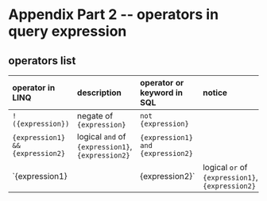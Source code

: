# Appendix Part 2 -- operators in query expression
## operators list
| operator in LINQ | description | operator or keyword in SQL | notice |
| :-- | :-- | :-- | :-- |
| `!({expression})` | negate of `{expression}` | `not {expression}` | |
| `{expression1} && {expression2}` | logical `and` of `{expression1}`, `{expression2}` | `{expression1} and {expression2}` | |
| `{expression1} || {expression2}` | logical `or` of `{expression1}`, `{expression2}` | `{expression1} or {expression2}` | |
